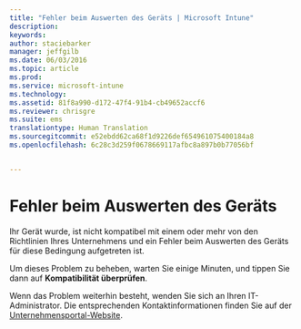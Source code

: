 ```yaml
---
title: "Fehler beim Auswerten des Geräts | Microsoft Intune"
description: 
keywords: 
author: staciebarker
manager: jeffgilb
ms.date: 06/03/2016
ms.topic: article
ms.prod: 
ms.service: microsoft-intune
ms.technology: 
ms.assetid: 81f8a990-d172-47f4-91b4-cb49652accf6
ms.reviewer: chrisgre
ms.suite: ems
translationtype: Human Translation
ms.sourcegitcommit: e52ebdd62ca68f1d9226def654961075400184a8
ms.openlocfilehash: 6c28c3d259f0678669117afbc8a897b0b77056bf


---
```



# Fehler beim Auswerten des Geräts
Ihr Gerät wurde, ist nicht kompatibel mit einem oder mehr von den Richtlinien Ihres Unternehmens und ein Fehler beim Auswerten des Geräts für diese Bedingung aufgetreten ist.

Um dieses Problem zu beheben, warten Sie einige Minuten, und tippen Sie dann auf **Kompatibilität überprüfen**.

Wenn das Problem weiterhin besteht, wenden Sie sich an Ihren IT-Administrator. Die entsprechenden Kontaktinformationen finden Sie auf der [Unternehmensportal-Website](http://portal.manage.microsoft.com).




<!--HONumber=Jun16_HO4-->


